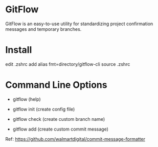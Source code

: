 # GitFlow
GitFlow is an easy-to-use utility for standardizing project confirmation messages and temporary branches.


# Install

edit .zshrc
add alias fmt=directory/gitflow-cli
source .zshrc

# Command Line Options

- gitflow (help)

- gitflow init (create config file)

- gitflow check (create custom branch name)

- gitflow add (create custom commit message)




Ref: https://github.com/walmartdigital/commit-message-formatter
